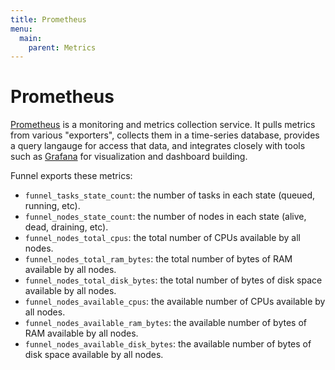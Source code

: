 ```yaml
---
title: Prometheus
menu:
  main:
    parent: Metrics
---
```


# Prometheus

[Prometheus][prom] is a monitoring and metrics collection service. It pulls metrics
from various "exporters", collects them in a time-series database, provides
a query langauge for access that data, and integrates closely with tools
such as [Grafana][graf] for visualization and dashboard building.

Funnel exports these metrics:

- `funnel_tasks_state_count`: the number of tasks
  in each state (queued, running, etc).
- `funnel_nodes_state_count`: the number of nodes
  in each state (alive, dead, draining, etc).
- `funnel_nodes_total_cpus`: the total number
  of CPUs available by all nodes.
- `funnel_nodes_total_ram_bytes`: the total number
  of bytes of RAM available by all nodes.
- `funnel_nodes_total_disk_bytes`: the total number
  of bytes of disk space available by all nodes.
- `funnel_nodes_available_cpus`: the available number
  of CPUs available by all nodes.
- `funnel_nodes_available_ram_bytes`: the available number
  of bytes of RAM available by all nodes.
- `funnel_nodes_available_disk_bytes`: the available number
  of bytes of disk space available by all nodes.

[prom]: https://prometheus.io/
[gauge]: https://prometheus.io/docs/concepts/metric_types/#gauge
[graf]: https://grafana.com/
